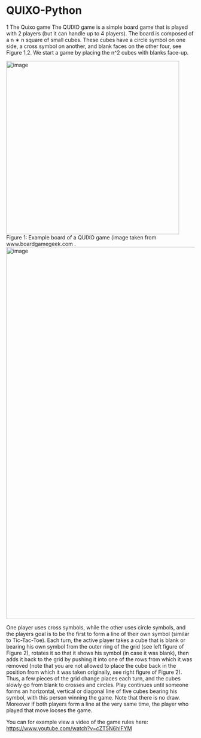 # QUIXO-Python
1 The Quixo game
The QUIXO game is a simple board game that is played with 2 players (but it can handle up to 4 players). The board is composed of a n ∗ n square of small cubes. These cubes have a circle symbol on one side, a cross symbol on another, and blank faces on the other four, see Figure 1,2. We start a game by placing the n^2 cubes with blanks face-up.

<img width="462" alt="image" src="https://user-images.githubusercontent.com/126877258/229459509-7630f234-39c8-4b1d-8222-8a3e474e5871.png">
Figure 1: Example board of a QUIXO game (image taken from www.boardgamegeek.com .

<img width="992" alt="image" src="https://user-images.githubusercontent.com/126877258/229459829-b06abe9e-44a9-4494-8e09-a5827a46595f.png">



One player uses cross symbols, while the other uses circle symbols, and the players goal is to be the first to form a line of their own symbol (similar to Tic-Tac-Toe). Each turn, the active player takes a cube that is blank or bearing his own symbol from the outer ring of the grid (see left figure of Figure 2), rotates it so that it shows his symbol (in case it was blank), then adds it back to the grid by pushing it into one of the rows from which it was removed (note that you are not allowed to place the cube back in the position from which it was taken originally, see right figure of Figure 2). Thus, a few pieces of the grid change places each turn, and the cubes slowly go from blank to crosses and circles. Play continues until someone forms an horizontal, vertical or diagonal line of five cubes bearing his symbol, with this person winning the game. Note that there is no draw. Moreover if both players form a line at the very same time, the player who played that move looses the game.


You can for example view a video of the game rules here: https://www.youtube.com/watch?v=cZT5N6hIFYM
